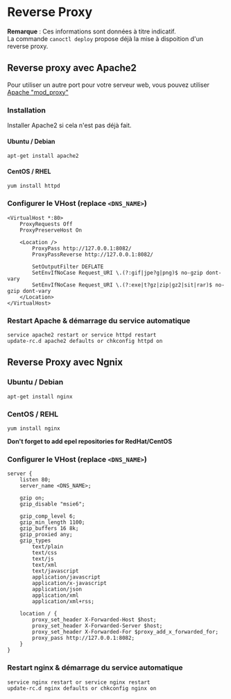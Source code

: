 # Reverse Proxy

**Remarque** : Ces informations sont données à titre indicatif.  
La commande `canoctl deploy` propose déjà la mise à dispoition d'un reverse proxy.

## Reverse proxy avec Apache2

Pour utiliser un autre port pour votre serveur web, vous pouvez utiliser [Apache "mod_proxy"](https://httpd.apache.org/docs/2.4/fr/mod/mod_proxy.html)

### Installation

Installer Apache2 si cela n'est pas déjà fait.

#### Ubuntu / Debian
```
apt-get install apache2
```

#### CentOS / RHEL
```
yum install httpd
```

### Configurer le VHost (replace ``<DNS_NAME>``)

```
<VirtualHost *:80>
    ProxyRequests Off
    ProxyPreserveHost On

    <Location />
        ProxyPass http://127.0.0.1:8082/
        ProxyPassReverse http://127.0.0.1:8082/
    
        SetOutputFilter DEFLATE
        SetEnvIfNoCase Request_URI \.(?:gif|jpe?g|png)$ no-gzip dont-vary
        SetEnvIfNoCase Request_URI \.(?:exe|t?gz|zip|gz2|sit|rar)$ no-gzip dont-vary
    </Location>
</VirtualHost>
```


### Restart Apache & démarrage du service automatique

```
service apache2 restart or service httpd restart
update-rc.d apache2 defaults or chkconfig httpd on 
```

## Reverse Proxy avec Ngnix

### Ubuntu / Debian
```
apt-get install nginx
``` 

### CentOS / REHL 
```
yum install nginx
```

**Don't forget to add epel repositories for RedHat/CentOS**

### Configurer le VHost (replace ``<DNS_NAME>``)

```
server {
	listen 80;
	server_name <DNS_NAME>;

	gzip on;
	gzip_disable "msie6";
	
	gzip_comp_level 6;
	gzip_min_length 1100;
	gzip_buffers 16 8k;
	gzip_proxied any;
	gzip_types
	    text/plain
	    text/css
	    text/js
	    text/xml
	    text/javascript
	    application/javascript
	    application/x-javascript
	    application/json
	    application/xml
	    application/xml+rss;

	location / {
		proxy_set_header X-Forwarded-Host $host;
		proxy_set_header X-Forwarded-Server $host;
		proxy_set_header X-Forwarded-For $proxy_add_x_forwarded_for;
		proxy_pass http://127.0.0.1:8082;    
	}	
}
```

### Restart nginx & démarrage du service automatique

```
service nginx restart or service nginx restart
update-rc.d nginx defaults or chkconfig nginx on 
```
